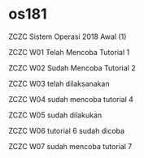 # os181
ZCZC Sistem Operasi 2018 Awal (1)

ZCZC W01 Telah Mencoba Tutorial 1

ZCZC W02 Sudah Mencoba Tutorial 2

ZCZC W03 telah dilaksanakan

ZCZC W04 sudah mencoba tutorial 4

ZCZC W05 sudah dilakukan

ZCZC W06 tutorial 6 sudah dicoba

ZCZC W07 sudah mencoba tutorial 7
